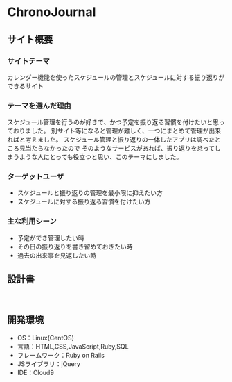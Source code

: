 # ChronoJournal

## サイト概要
### サイトテーマ

カレンダー機能を使ったスケジュールの管理とスケジュールに対する振り返りができるサイト

### テーマを選んだ理由

スケジュール管理を行うのが好きで、かつ予定を振り返る習慣を付けたいと思っておりました。
別サイト等になると管理が難しく、一つにまとめて管理が出来ればと考えました。
スケジュール管理と振り返りの一体したアプリは調べたところ見当たらなかったので
そのようなサービスがあれば、振り返りを怠ってしまうような人にとっても役立つと思い、このテーマにしました。

### ターゲットユーザ

- スケジュールと振り返りの管理を最小限に抑えたい方
- スケジュールに対する振り返る習慣を付けたい方
​
### 主な利用シーン

- 予定ができ管理したい時
- その日の振り返りを書き留めておきたい時
- 過去の出来事を見返したい時
​
## 設計書
​
## 開発環境
- OS：Linux(CentOS)
- 言語：HTML,CSS,JavaScript,Ruby,SQL
- フレームワーク：Ruby on Rails
- JSライブラリ：jQuery
- IDE：Cloud9